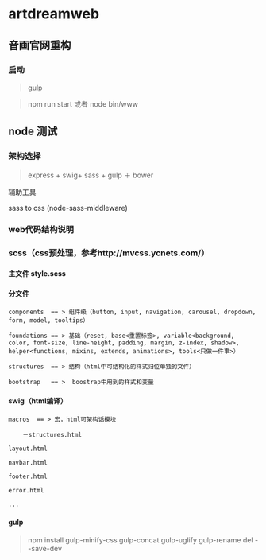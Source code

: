 # artdreamweb
 
## 音画官网重构

### 启动
> gulp

> npm run start 或者 node bin/www

## node 测试

### 架构选择

> express + swig+ sass + gulp ＋ bower

辅助工具

sass to css (node-sass-middleware)  

### web代码结构说明

### scss（css预处理，参考http://mvcss.ycnets.com/）

#### 主文件 style.scss

#### 分文件  
	components  == > 组件级（button, input, navigation, carousel, dropdown, form, model, tooltips）

	foundations == > 基础（reset, base<重置标签>, variable<background, color, font-size, line-height, padding, margin, z-index, shadow>, helper<functions, mixins, extends, animations>, tools<只做一件事>）
	
	structures  == > 结构（html中可结构化的样式归位单独的文件）
	
	bootstrap   == >  boostrap中用到的样式和变量

#### swig（html编译）

	macros  == > 宏，html可架构话模块
	
		－structures.html
		
	layout.html
	
	navbar.html
	
	footer.html
	
	error.html
	
	...
	
	


#### gulp

> npm install gulp-minify-css gulp-concat gulp-uglify gulp-rename del --save-dev


 
 
